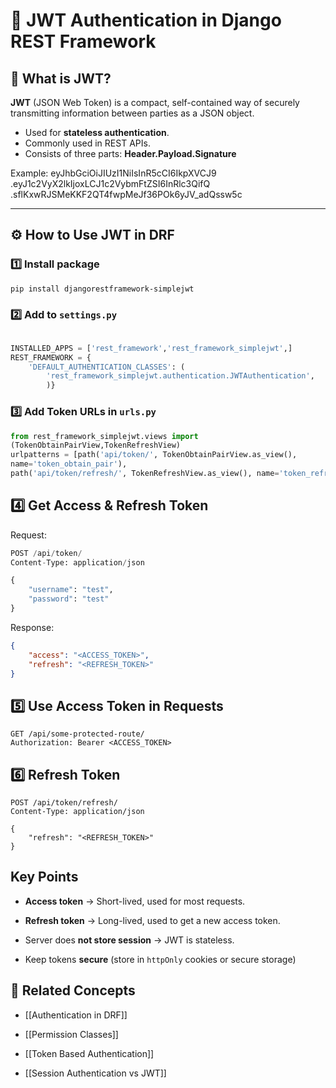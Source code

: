 # 🔑 JWT Authentication in Django REST Framework

## 📌 What is JWT?

**JWT** (JSON Web Token) is a compact, self-contained way of securely transmitting information between parties as a JSON object.

- Used for **stateless authentication**.
- Commonly used in REST APIs.
- Consists of three parts: **Header.Payload.Signature**

Example:
eyJhbGciOiJIUzI1NiIsInR5cCI6IkpXVCJ9  
.eyJ1c2VyX2lkIjoxLCJ1c2VybmFtZSI6InRlc3QifQ  
.sflKxwRJSMeKKF2QT4fwpMeJf36POk6yJV_adQssw5c


---

## ⚙️ How to Use JWT in DRF

### 1️⃣ Install package
```bash
pip install djangorestframework-simplejwt
```

### 2️⃣ Add to `settings.py`

``` python

INSTALLED_APPS = ['rest_framework','rest_framework_simplejwt',]  
REST_FRAMEWORK = {
	'DEFAULT_AUTHENTICATION_CLASSES': (  
		'rest_framework_simplejwt.authentication.JWTAuthentication',     
		)}
```

### 3️⃣ Add Token URLs in `urls.py`

``` python
from rest_framework_simplejwt.views import
(TokenObtainPairView,TokenRefreshView)  
urlpatterns = [path('api/token/', TokenObtainPairView.as_view(),
name='token_obtain_pair'),     
path('api/token/refresh/', TokenRefreshView.as_view(), name='token_refresh'), ] 
```

## 4️⃣ Get Access & Refresh Token

Request:
``` python
POST /api/token/
Content-Type: application/json

{
    "username": "test",
    "password": "test"
}

```

Response:
```json
{
    "access": "<ACCESS_TOKEN>",
    "refresh": "<REFRESH_TOKEN>"
}

```

## 5️⃣ Use Access Token in Requests

```http
GET /api/some-protected-route/
Authorization: Bearer <ACCESS_TOKEN>

```

## 6️⃣ Refresh Token
```http 
POST /api/token/refresh/
Content-Type: application/json

{
    "refresh": "<REFRESH_TOKEN>"
}

```

## Key Points

- **Access token** → Short-lived, used for most requests.
    
- **Refresh token** → Long-lived, used to get a new access token.
    
- Server does **not store session** → JWT is stateless.
    
- Keep tokens **secure** (store in `httpOnly` cookies or secure storage)


## 📎 Related Concepts

- [[Authentication in DRF]]
    
- [[Permission Classes]]
    
- [[Token Based Authentication]]
    
- [[Session Authentication vs JWT]]